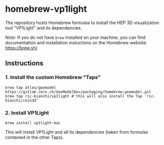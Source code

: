 # homebrew-vp1light

The repository hosts Homebrew formulas to install the HEP 3D visualization tool "VP1Light" and its dependencies.

_Note:_ If you do not have `brew` installed on your machine, you can find documentation and installation instuctions on the Homebrew website: <https://brew.sh/>


## Instructions

### 1. Install the custom Homebrew "Taps"

```
brew tap atlas/geomodel https://gitlab.cern.ch/GeoModelDev/packaging/homebrew-geomodel.git
brew tap ric-bianchi/vp1light # this will also install the Tap 'ric-bianchi/coin3d'
```

### 2. Install VP1Light

```
brew install vp1light-mac
```

This will install VP1Light and all its dependencies (taken from formulas contained in the other Taps).
